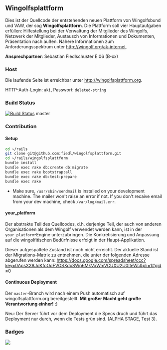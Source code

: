 ## Wingolfsplattform

Dies ist der Quellcode der entstehenden neuen Plattform von Wingolfsbund und VAW, der sog **Wingolfsplattform**. Die Plattform soll vier Hauptaufgaben erfüllen: Hilfestellung bei der Verwaltung der Mitglieder des Wingolfs, Netzwerk der Mitglieder, Austausch von Informationen und Dokumenten, Präsentation nach außen. 
Nähere Informationen zum Anforderungsspektrum unter http://wingolf.org/ak-internet.

**Ansprechpartner**:
Sebastian Fiedlschuster  E 06  (B-xx)
<deleted-string>

### Host

Die laufende Seite ist erreichbar unter http://wingolfsplattform.org.

HTTP-Auth-Login: `aki`, Passwort: `deleted-string`

### Build Status 

[![Build Status](https://magnum.travis-ci.com/fiedl/wingolfsplattform.png?branch=master&token=EkwxFvobzUvAGcKu7AzB)](http://travis-ci.org/fiedl/wingolfsplattform) master

### Contribution

#### Setup

```bash
cd ~/rails
git clone git@github.com:fiedl/wingolfsplattform.git
cd ~/rails/wingolfsplattform
bundle install
bundle exec rake db:create db:migrate
bundle exec rake bootstrap:all
bundle exec rake db:test:prepare
bundle exec rake
```

* Make sure, `/usr/sbin/sendmail` is installed on your development machine. The mailer won't raise an error if not. If you don't recaive email from your dev machine, check `/var/log/mail.err`.

#### your_platform

Der abstrakte Teil des Quellcodes, d.h. derjenige Teil, der auch von anderen Organisationen als dem Wingolf verwendet werden kann, ist in der `your_platform`-Engine unterzubringen. Die Konkretisierung und Anpassung auf die wingolfitischen Bedürfnisse erfolgt in der Haupt-Applikation. 

Dieser aufgespaltete Zustand ist noch nicht erreicht. Der aktuelle Stand ist der Migrations-Matrix zu entnehmen, die unter der folgenden Adresse abgerufen werden kann:
https://docs.google.com/spreadsheet/ccc?key=0ApsXX8JdKfoOdFVOSXdoSWp6MkVxWmVCUXU2U0IteWc&pli=1#gid=0

#### Continuous Deployment

Der `master`-Branch wird nach einem Push automatisch auf wingolfsplattform.org bereitgestellt. 
**Mit großer Macht geht große Verantwortung einher!** :)

Neu: Der Server führt vor dem Deployment die Specs druch und führt das Deployment nur durch, wenn die Tests grün sind. (ALPHA STAGE, Test 3).

### Badges

<a href="http://love.travis-ci.org"><img src="http://wingolfsplattform.org/images/supporttravis.png"></a>

